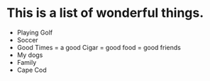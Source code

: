 # This is a list of wonderful things.

- Playing Golf
- Soccer 
- Good Times
  = a good Cigar
  = good food
  = good friends
 - My dogs
 - Family
 - Cape Cod
